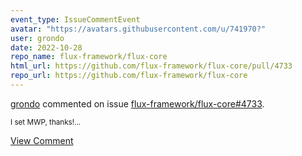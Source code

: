 ```yaml
---
event_type: IssueCommentEvent
avatar: "https://avatars.githubusercontent.com/u/741970?"
user: grondo
date: 2022-10-28
repo_name: flux-framework/flux-core
html_url: https://github.com/flux-framework/flux-core/pull/4733
repo_url: https://github.com/flux-framework/flux-core
---
```


<a href='https://github.com/grondo' target='_blank'>grondo</a> commented on issue <a href='https://github.com/flux-framework/flux-core/pull/4733' target='_blank'>flux-framework/flux-core#4733</a>.

<small>I set MWP, thanks!...</small>

<a href='https://github.com/flux-framework/flux-core/pull/4733' target='_blank'>View Comment</a>